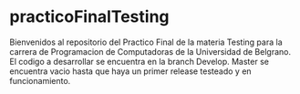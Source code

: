 # practicoFinalTesting

Bienvenidos al repositorio del Practico Final de la materia Testing para la carrera de Programacion de Computadoras de la Universidad de Belgrano.
El codigo a desarrollar se encuentra en la branch Develop.
Master se encuentra vacio hasta que haya un primer release testeado y en funcionamiento.
